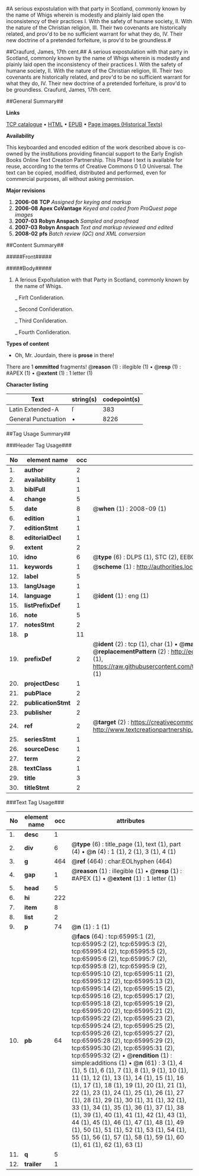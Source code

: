 #A serious expostulation with that party in Scotland, commonly known by the name of Whigs wherein is modestly and plainly laid open the inconsistency of their practices I. With the safety of humane society, II. With the nature of the Christian religion, III. Their two covenants are historically related, and prov'd to be no sufficient warrant for what they do, IV. Their new doctrine of a pretended forfeiture, is prov'd to be groundless.#

##Craufurd, James, 17th cent.##
A serious expostulation with that party in Scotland, commonly known by the name of Whigs wherein is modestly and plainly laid open the inconsistency of their practices I. With the safety of humane society, II. With the nature of the Christian religion, III. Their two covenants are historically related, and prov'd to be no sufficient warrant for what they do, IV. Their new doctrine of a pretended forfeiture, is prov'd to be groundless.
Craufurd, James, 17th cent.

##General Summary##

**Links**

[TCP catalogue](http://www.ota.ox.ac.uk/tcp/)  • 
[HTML](http://tei.it.ox.ac.uk/tcp/Texts-HTML/free/A34/A34948.html)  • 
[EPUB](http://tei.it.ox.ac.uk/tcp/Texts-EPUB/free/A34/A34948.epub) • 
[Page images (Historical Texts)](https://data.historicaltexts.jisc.ac.uk/view?pubId=eebo-12703493e&pageId=eebo-12703493e-65995-1)

**Availability**

This keyboarded and encoded edition of the
	       work described above is co-owned by the institutions
	       providing financial support to the Early English Books
	       Online Text Creation Partnership. This Phase I text is
	       available for reuse, according to the terms of Creative
	       Commons 0 1.0 Universal. The text can be copied,
	       modified, distributed and performed, even for
	       commercial purposes, all without asking permission.

**Major revisions**

1. __2006-08__ __TCP__ *Assigned for keying and markup*
1. __2006-08__ __Apex CoVantage__ *Keyed and coded from ProQuest page images*
1. __2007-03__ __Robyn Anspach__ *Sampled and proofread*
1. __2007-03__ __Robyn Anspach__ *Text and markup reviewed and edited*
1. __2008-02__ __pfs__ *Batch review (QC) and XML conversion*

##Content Summary##

#####Front#####

#####Body#####

1. A ſerious Expoſtulation with that Party in Scotland, commonly known by the name of Whigs.

    _ Firſt Conſideration.

    _ Second Conſideration.

    _ Third Conſideration.

    _ Fourth Conſideration.

**Types of content**

  * Oh, Mr. Jourdain, there is **prose** in there!

There are 1 **ommitted** fragments! 
 @__reason__ (1) : illegible (1)  •  @__resp__ (1) : #APEX (1)  •  @__extent__ (1) : 1 letter (1)

**Character listing**


|Text|string(s)|codepoint(s)|
|---|---|---|
|Latin Extended-A|ſ|383|
|General Punctuation|•|8226|

##Tag Usage Summary##

###Header Tag Usage###

|No|element name|occ|attributes|
|---|---|---|---|
|1.|__author__|2||
|2.|__availability__|1||
|3.|__biblFull__|1||
|4.|__change__|5||
|5.|__date__|8| @__when__ (1) : 2008-09 (1)|
|6.|__edition__|1||
|7.|__editionStmt__|1||
|8.|__editorialDecl__|1||
|9.|__extent__|2||
|10.|__idno__|6| @__type__ (6) : DLPS (1), STC (2), EEBO-CITATION (1), OCLC (1), VID (1)|
|11.|__keywords__|1| @__scheme__ (1) : http://authorities.loc.gov/ (1)|
|12.|__label__|5||
|13.|__langUsage__|1||
|14.|__language__|1| @__ident__ (1) : eng (1)|
|15.|__listPrefixDef__|1||
|16.|__note__|5||
|17.|__notesStmt__|2||
|18.|__p__|11||
|19.|__prefixDef__|2| @__ident__ (2) : tcp (1), char (1)  •  @__matchPattern__ (2) : ([0-9\-]+):([0-9IVX]+) (1), (.+) (1)  •  @__replacementPattern__ (2) : http://eebo.chadwyck.com/downloadtiff?vid=$1&page=$2 (1), https://raw.githubusercontent.com/textcreationpartnership/Texts/master/tcpchars.xml#$1 (1)|
|20.|__projectDesc__|1||
|21.|__pubPlace__|2||
|22.|__publicationStmt__|2||
|23.|__publisher__|2||
|24.|__ref__|2| @__target__ (2) : https://creativecommons.org/publicdomain/zero/1.0/ (1), http://www.textcreationpartnership.org/docs/. (1)|
|25.|__seriesStmt__|1||
|26.|__sourceDesc__|1||
|27.|__term__|2||
|28.|__textClass__|1||
|29.|__title__|3||
|30.|__titleStmt__|2||


###Text Tag Usage###

|No|element name|occ|attributes|
|---|---|---|---|
|1.|__desc__|1||
|2.|__div__|6| @__type__ (6) : title_page (1), text (1), part (4)  •  @__n__ (4) : 1 (1), 2 (1), 3 (1), 4 (1)|
|3.|__g__|464| @__ref__ (464) : char:EOLhyphen (464)|
|4.|__gap__|1| @__reason__ (1) : illegible (1)  •  @__resp__ (1) : #APEX (1)  •  @__extent__ (1) : 1 letter (1)|
|5.|__head__|5||
|6.|__hi__|222||
|7.|__item__|8||
|8.|__list__|2||
|9.|__p__|74| @__n__ (1) : 1 (1)|
|10.|__pb__|64| @__facs__ (64) : tcp:65995:1 (2), tcp:65995:2 (2), tcp:65995:3 (2), tcp:65995:4 (2), tcp:65995:5 (2), tcp:65995:6 (2), tcp:65995:7 (2), tcp:65995:8 (2), tcp:65995:9 (2), tcp:65995:10 (2), tcp:65995:11 (2), tcp:65995:12 (2), tcp:65995:13 (2), tcp:65995:14 (2), tcp:65995:15 (2), tcp:65995:16 (2), tcp:65995:17 (2), tcp:65995:18 (2), tcp:65995:19 (2), tcp:65995:20 (2), tcp:65995:21 (2), tcp:65995:22 (2), tcp:65995:23 (2), tcp:65995:24 (2), tcp:65995:25 (2), tcp:65995:26 (2), tcp:65995:27 (2), tcp:65995:28 (2), tcp:65995:29 (2), tcp:65995:30 (2), tcp:65995:31 (2), tcp:65995:32 (2)  •  @__rendition__ (1) : simple:additions (1)  •  @__n__ (61) : 3 (1), 4 (1), 5 (1), 6 (1), 7 (1), 8 (1), 9 (1), 10 (1), 11 (1), 12 (1), 13 (1), 14 (1), 15 (1), 16 (1), 17 (1), 18 (1), 19 (1), 20 (1), 21 (1), 22 (1), 23 (1), 24 (1), 25 (1), 26 (1), 27 (1), 28 (1), 29 (1), 30 (1), 31 (1), 32 (1), 33 (1), 34 (1), 35 (1), 36 (1), 37 (1), 38 (1), 39 (1), 40 (1), 41 (1), 42 (1), 43 (1), 44 (1), 45 (1), 46 (1), 47 (1), 48 (1), 49 (1), 50 (1), 51 (1), 52 (1), 53 (1), 54 (1), 55 (1), 56 (1), 57 (1), 58 (1), 59 (1), 60 (1), 61 (1), 62 (1), 63 (1)|
|11.|__q__|5||
|12.|__trailer__|1||
